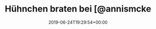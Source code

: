 ---
retweeted: false
source: <a href="http://www.samruston.co.uk" rel="nofollow">Flamingo for Android</a>
entities:
  user_mentions:
  - name: Daniel Lohse
    screen_name: annismckenzie
    indices:
    - '20'
    - '34'
    id_str: '8489592'
    id: '8489592'
  urls: []
  symbols: []
  media:
  - expanded_url: https://twitter.com/bascht/status/1143239844824518656/photo/1
    indices:
    - '57'
    - '80'
    url: https://t.co/zuG547qzr4
    media_url: http://pbs.twimg.com/media/D92ak5XWsAECFbU.jpg
    id_str: '1143239839086718977'
    id: '1143239839086718977'
    media_url_https: https://pbs.twimg.com/media/D92ak5XWsAECFbU.jpg
    sizes:
      medium:
        w: '900'
        h: '1200'
        resize: fit
      thumb:
        w: '150'
        h: '150'
        resize: crop
      small:
        w: '510'
        h: '680'
        resize: fit
      large:
        w: '1536'
        h: '2048'
        resize: fit
    type: photo
    display_url: pic.twitter.com/zuG547qzr4
  hashtags: []
display_text_range:
- '0'
- '80'
favorite_count: '4'
id_str: '1143239844824518656'
truncated: false
retweet_count: '0'
id: '1143239844824518656'
possibly_sensitive: false
created_at: Mon Jun 24 19:29:54 +0000 2019
favorited: false
full_text: Hühnchen braten bei [@annismckenzie](https://twitter.com/annismckenzie)
  ist serious business.
lang: de
extended_entities:
  media:
  - expanded_url: https://twitter.com/bascht/status/1143239844824518656/photo/1
    indices:
    - '57'
    - '80'
    url: https://t.co/zuG547qzr4
    media_url: http://pbs.twimg.com/media/D92ak5XWsAECFbU.jpg
    id_str: '1143239839086718977'
    id: '1143239839086718977'
    media_url_https: https://pbs.twimg.com/media/D92ak5XWsAECFbU.jpg
    sizes:
      medium:
        w: '900'
        h: '1200'
        resize: fit
      thumb:
        w: '150'
        h: '150'
        resize: crop
      small:
        w: '510'
        h: '680'
        resize: fit
      large:
        w: '1536'
        h: '2048'
        resize: fit
    type: photo
    display_url: pic.twitter.com/zuG547qzr4
tags:
- pesos:twitter
date: '2019-06-24T19:29:54+00:00'
src: https://twitter.com/bascht/status/1143239844824518656
original_url: https://twitter.com/bascht/status/1143239844824518656
type: twitter_tweet
media_url: https://img.bascht.com/twitter/pbs.twimg.com/media/D92ak5XWsAECFbU.jpg
text: Hühnchen braten bei [@annismckenzie](https://twitter.com/annismckenzie) ist
  serious business.
title: Hühnchen braten bei [@annismcke

---